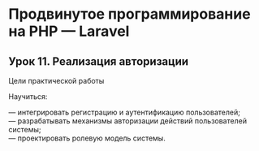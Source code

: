 # Продвинутое программирование на PHP — Laravel<br />
## Урок 11. Реализация авторизации<br />
Цели практической работы<br />

Научиться:<br />

— интегрировать регистрацию и аутентификацию пользователей;<br />
— разрабатывать механизмы авторизации действий пользователей системы;<br />
— проектировать ролевую модель системы.<br />
